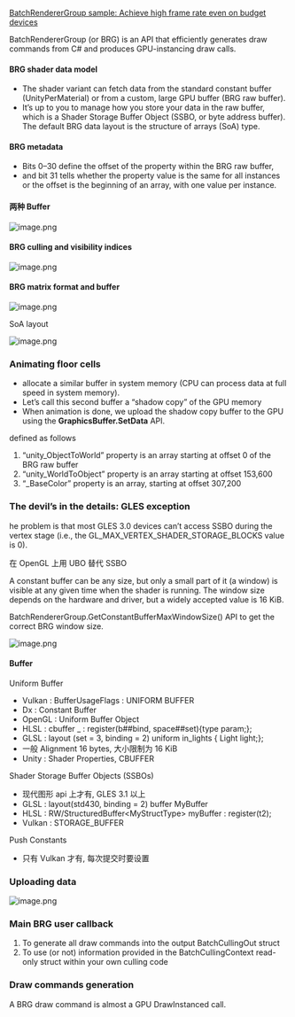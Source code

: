 
[BatchRendererGroup sample: Achieve high frame rate even on budget devices](https://unity.com/cn/blog/engine-platform/batchrenderergroup-sample-high-frame-rate-on-budget-devices)

BatchRendererGroup (or BRG) is an API that efficiently generates draw commands from C# and produces GPU-instancing draw calls.

#### BRG shader data model

- The shader variant can fetch data from the standard constant buffer (UnityPerMaterial) or from a custom, large GPU buffer (BRG raw buffer).
- It’s up to you to manage how you store your data in the raw buffer, which is a Shader Storage Buffer Object (SSBO, or byte address buffer). The default BRG data layout is the structure of arrays (SoA) type.

#### BRG metadata

- Bits 0–30 define the offset of the property within the BRG raw buffer, 
- and bit 31 tells whether the property value is the same for all instances or the offset is the beginning of an array, with one value per instance.

#### 两种 Buffer

![image.png](https://image-1253155090.cos.ap-nanjing.myqcloud.com/202407101451721.png)

#### BRG culling and visibility indices

![image.png](https://image-1253155090.cos.ap-nanjing.myqcloud.com/202407101500933.png)

#### BRG matrix format and buffer

![image.png](https://image-1253155090.cos.ap-nanjing.myqcloud.com/202407101533341.png)

SoA layout

![image.png](https://image-1253155090.cos.ap-nanjing.myqcloud.com/202407101605647.png)

### Animating floor cells

- allocate a similar buffer in system memory (CPU can process data at full speed in system memory).
- Let’s call this second buffer a “shadow copy” of the GPU memory
- When animation is done, we upload the shadow copy buffer to the GPU using the **GraphicsBuffer.SetData** API.

defined as follows

1. “unity_ObjectToWorld” property is an array starting at offset 0 of the BRG raw buffer
2. “unity_WorldToObject” property is an array starting at offset 153,600
3. “_BaseColor” property is an array, starting at offset 307,200

### The devil’s in the details: GLES exception

he problem is that most GLES 3.0 devices can’t access SSBO during the vertex stage (i.e., the GL_MAX_VERTEX_SHADER_STORAGE_BLOCKS value is 0).

在 OpenGL 上用 UBO 替代 SSBO

A constant buffer can be any size, but only a small part of it (a window) is visible at any given time when the shader is running. The window size depends on the hardware and driver, but a widely accepted value is 16 KiB.

BatchRendererGroup.GetConstantBufferMaxWindowSize() API to get the correct BRG window size.

![image.png](https://image-1253155090.cos.ap-nanjing.myqcloud.com/202407101712688.png)



#### Buffer

Uniform Buffer

- Vulkan : BufferUsageFlags : UNIFORM BUFFER 
- Dx : Constant Buffer
- OpenGL : Uniform Buffer Object
- HLSL : cbuffer _ : register(b##bind, space##set){type param;};
- GLSL : layout (set = 3, binding = 2) uniform in_lights { Light light;};
- 一般 Alignment 16 bytes, 大小限制为 16 KiB
- Unity : Shader Properties,  CBUFFER

Shader Storage Buffer Objects (SSBOs)

- 现代图形 api 上才有, GLES 3.1 以上
- GLSL : layout(std430, binding = 2) buffer MyBuffer
- HLSL : RW/StructuredBuffer\<MyStructType\> myBuffer : register(t2);
- Vulkan : STORAGE_BUFFER

Push Constants 
- 只有 Vulkan 才有, 每次提交时要设置

### Uploading data

![image.png](https://image-1253155090.cos.ap-nanjing.myqcloud.com/202407102046052.png)

### Main BRG user callback

1. To generate all draw commands into the output BatchCullingOut struct
2. To use (or not) information provided in the BatchCullingContext read-only struct within your own culling code

### Draw commands generation

A BRG draw command is almost a GPU DrawInstanced call.